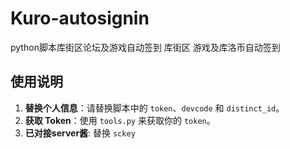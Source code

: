 # Kuro-autosignin
python脚本库街区论坛及游戏自动签到
库街区 游戏及库洛币自动签到

## 使用说明

1. **替换个人信息**：请替换脚本中的 `token`、`devcode` 和 `distinct_id`。
2. **获取 Token**：使用 `tools.py` 来获取你的 `token`。
3. **已对接server酱**: 替换 `sckey`
